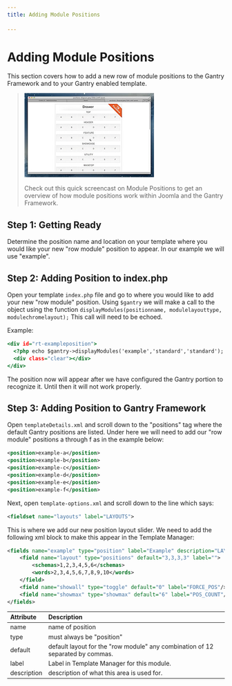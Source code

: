 ```yaml
---
title: Adding Module Positions

---
```


Adding Module Positions
=======================
This section covers how to add a new row of module positions to the Gantry Framework and to your Gantry enabled template.

> [![](../assets/g4-module-positions.jpg)](#)
>
> Check out this quick screencast on Module Positions to get an overview of how module positions work within Joomla and the Gantry Framework.


Step 1: Getting Ready
---------------------
Determine the position name and location on your template where you would like your new "row module" position to appear. In our example we will use "example".


Step 2: Adding Position to index.php
------------------------------------
Open your template `index.php` file and go to where you would like to add your new "row module" position. Using `$gantry` we will make a call to the object using the function `displayModules(positionname, modulelayouttype, modulechromelayout);` This call will need to be echoed.

Example:

~~~ .html
<div id="rt-exampleposition">
  <?php echo $gantry->displayModules('example','standard','standard'); ?>
  <div class="clear"></div>
</div>
~~~

The position now will appear after we have configured the Gantry portion to recognize it. Until then it will not work properly.


Step 3: Adding Position to Gantry Framework
-------------------------------------------
Open `templateDetails.xml` and scroll down to the "positions" tag where the default Gantry positions are listed. Under here we will need to add our "row module" positions a through f as in the example below:

~~~ .xml
<position>example-a</position>
<position>example-b</position>
<position>example-c</position>
<position>example-d</position>
<position>example-e</position>
<position>example-f</position>
~~~

Next, open `template-options.xml` and scroll down to the line which says:

~~~ .xml
<fieldset name="layouts" label="LAYOUTS">
~~~

This is where we add our new position layout slider. We need to add the following xml block to make this appear in the Template Manager:

~~~ .xml
<fields name="example" type="position" label="Example" description="LAYOUT_POS_DESC">
    <field name="layout" type="positions" default="3,3,3,3" label="">
        <schemas>1,2,3,4,5,6</schemas>
        <words>2,3,4,5,6,7,8,9,10</words>
    </field>
    <field name="showall" type="toggle" default="0" label="FORCE_POS"/>
    <field name="showmax" type="showmax" default="6" label="POS_COUNT"/>
</fields>
~~~

| Attribute    | Description                                                                    |
|:-------------|:-------------------------------------------------------------------------------|
|        name  | name of position                                                               |
|        type  | must always be "position"                                                      |
|     default  | default layout for the "row module" any combination of 12 separated by commas. |
|       label  | Label in Template Manager for this module.                                     |
| description  | description of what this area is used for.                                     |


